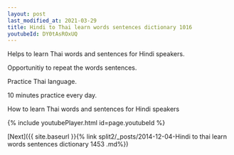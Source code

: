 ```yaml
---
layout: post
last_modified_at: 2021-03-29
title: Hindi to Thai learn words sentences dictionary 1016 
youtubeId: DY0tAsROxUQ
---
```

 
 
Helps to learn Thai words and sentences for Hindi speakers.

Opportunitiy to repeat the words sentences. 

Practice Thai language. 
 
10 minutes practice every day. 
 
How to learn Thai words and sentences for Hindi speakers 
 
{% include youtubePlayer.html id=page.youtubeId %}
 
 
[Next]({{ site.baseurl }}{% link  split2/_posts/2014-12-04-Hindi to thai learn words sentences dictionary 1453 .md%})
 
